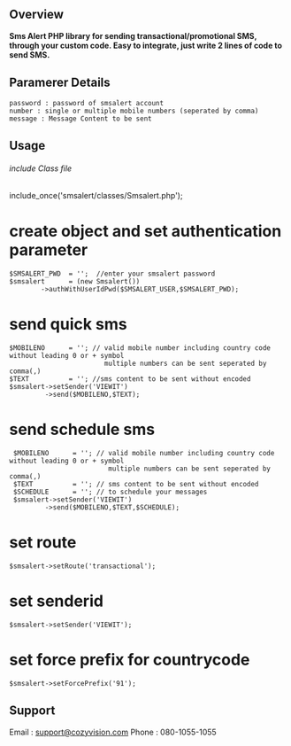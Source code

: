 ## Overview

**Sms Alert PHP library for sending transactional/promotional SMS, through your custom code. Easy to integrate, just write 2 lines of code to send SMS.**

## Paramerer Details

```username : username of smsalert account
password : password of smsalert account
number : single or multiple mobile numbers (seperated by comma)
message : Message Content to be sent
```

## Usage 
###### include Class file
include_once('smsalert/classes/Smsalert.php');

# create object and set authentication parameter
```$SMSALERT_USER = '';  //enter your smsalert username
$SMSALERT_PWD  = '';  //enter your smsalert password
$smsalert      = (new Smsalert())
		->authWithUserIdPwd($SMSALERT_USER,$SMSALERT_PWD);
```
    
# send quick sms
    $MOBILENO      = ''; // valid mobile number including country code without leading 0 or + symbol
                            multiple numbers can be sent seperated by comma(,)
    $TEXT          = ''; //sms content to be sent without encoded                           
    $smsalert->setSender('VIEWIT')
             ->send($MOBILENO,$TEXT); 

# send schedule sms
     $MOBILENO      = ''; // valid mobile number including country code without leading 0 or + symbol
                             multiple numbers can be sent seperated by comma(,)
     $TEXT          = ''; // sms content to be sent without encoded    
     $SCHEDULE      = ''; // to schedule your messages
     $smsalert->setSender('VIEWIT')
             ->send($MOBILENO,$TEXT,$SCHEDULE); 

# set route 
    $smsalert->setRoute('transactional');

# set senderid 
    $smsalert->setSender('VIEWIT'); 
	
# set force prefix for countrycode 
    $smsalert->setForcePrefix('91'); 	

## Support 
Email :  support@cozyvision.com
Phone :  080-1055-1055
